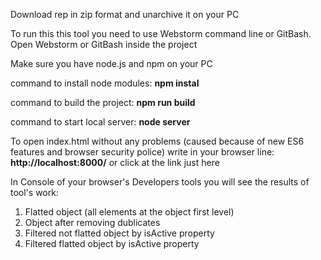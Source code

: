 Download rep in zip format and unarchive it on your PC

To run this this tool you need to use Webstorm command line or GitBash. Open Webstorm or GitBash inside the project

Make sure you have node.js and npm on your PC

command to install node modules: <b>npm instal</b>

command to build the project: <b>npm run build</b>

command to start local server: <b>node server</b>

To open index.html without any problems (caused because of new ES6 features and browser security police) write in your browser line:
<b>http://localhost:8000/</b> or click at the link just here

In Console of your browser's Developers tools you will see the results of tool's work:
1) Flatted object (all elements at the object first level)
2) Object after removing dublicates
3) Filtered not flatted object by isActive property
3) Filtered flatted object by isActive property
